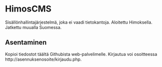 # HimosCMS
Sisällönhallintajärjestelmä, joka ei vaadi tietokantoja. Aloitettu Himoksella. Jatkettu muualla Suomessa.

## Asentaminen

Kopioi tiedostot täältä Githubista web-palvelimelle. Kirjautua voi osoitteessa http://asennuksenosoite/kirjaudu.php.

